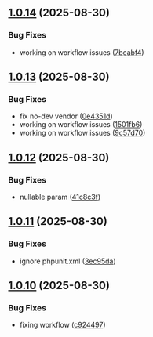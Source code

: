 ## [1.0.14](https://github.com/tearoom1/kirby-ftp-backup/compare/v1.0.13...v1.0.14) (2025-08-30)


### Bug Fixes

* working on workflow issues ([7bcabf4](https://github.com/tearoom1/kirby-ftp-backup/commit/7bcabf45ebc7d65425e9f374b8477c65b616c88f))

## [1.0.13](https://github.com/tearoom1/kirby-ftp-backup/compare/v1.0.12...v1.0.13) (2025-08-30)


### Bug Fixes

* fix no-dev vendor ([0e4351d](https://github.com/tearoom1/kirby-ftp-backup/commit/0e4351d5094cc2267b7ccfb89afca79c73f2163b))
* working on workflow issues ([1501fb6](https://github.com/tearoom1/kirby-ftp-backup/commit/1501fb6b9b9bc3fd1cad2358b80ec31b070c497a))
* working on workflow issues ([9c57d70](https://github.com/tearoom1/kirby-ftp-backup/commit/9c57d700fa9e26942d55251e420a5403d0fbe167))

## [1.0.12](https://github.com/tearoom1/kirby-ftp-backup/compare/v1.0.11...v1.0.12) (2025-08-30)


### Bug Fixes

* nullable param ([41c8c3f](https://github.com/tearoom1/kirby-ftp-backup/commit/41c8c3f54e780c08eb5341f01f0dd3ef76ca2bd0))

## [1.0.11](https://github.com/tearoom1/kirby-ftp-backup/compare/v1.0.10...v1.0.11) (2025-08-30)


### Bug Fixes

* ignore phpunit.xml ([3ec95da](https://github.com/tearoom1/kirby-ftp-backup/commit/3ec95da3fcdb7c2527c6f0077f7868540f40b503))

## [1.0.10](https://github.com/tearoom1/kirby-ftp-backup/compare/v1.0.9...v1.0.10) (2025-08-30)


### Bug Fixes

* fixing workflow ([c924497](https://github.com/tearoom1/kirby-ftp-backup/commit/c92449742f57acc740c2f8d9deb1da053e49787b))

